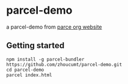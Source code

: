 # parcel-demo

a parcel-demo from [parce org website](https://parceljs.org)

## Getting started

```
npm install -g parcel-bundler
https://github.com/zhoucumt/parcel-demo.git
cd parcel-demo
parcel index.html
```
